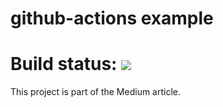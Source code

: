 # github-actions example

# Build status: ![](https://github.com/nouhouari/github-actions/workflows/example/badge.svg)

This project is part of the Medium article.
